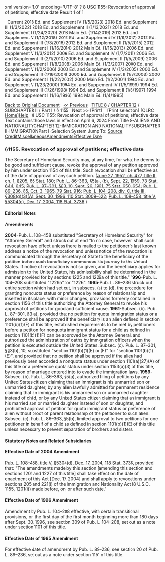 xml version='1.0' encoding='UTF-8' ?
8 USC 1155: Revocation of approval of petitions; effective date
 Result 1 of 1
 
  
  Current
2018 Ed. and Supplement IV (1/5/2023)
2018 Ed. and Supplement III (1/3/2022)
2018 Ed. and Supplement II (1/13/2021)
2018 Ed. and Supplement I (1/24/2020)
2018 Main Ed. (1/14/2019)
2012 Ed. and Supplement V (1/12/2018)
2012 Ed. and Supplement IV (1/6/2017)
2012 Ed. and Supplement III (1/3/2016)
2012 Ed. and Supplement II (1/5/2015)
2012 Ed. and Supplement I (1/16/2014)
2012 Main Ed. (1/15/2013)
2006 Ed. and Supplement V (1/3/2012)
2006 Ed. and Supplement IV (1/7/2011)
2006 Ed. and Supplement III (2/1/2010)
2006 Ed. and Supplement II (1/5/2009)
2006 Ed. and Supplement I (1/8/2008)
2006 Main Ed. (1/3/2007)
2000 Ed. and Supplement V (1/2/2006)
2000 Ed. and Supplement IV (1/3/2005)
2000 Ed. and Supplement III (1/19/2004)
2000 Ed. and Supplement II (1/6/2003)
2000 Ed. and Supplement I (1/22/2002)
2000 Main Ed. (1/2/2001)
1994 Ed. and Supplement V (1/23/2000)
1994 Ed. and Supplement IV (1/5/1999)
1994 Ed. and Supplement III (1/26/1998)
1994 Ed. and Supplement II (1/6/1997)
1994 Ed. and Supplement I (1/16/1996)
1994 Main Ed. (1/4/1995)
  
 
  
[Back to Original Document](/view.xhtml;jsessionid=5C9C67FE00D1FC692BE05F7B5A28C0B0)
 
[<< Previous](#)
  
 [TITLE 8](/view.xhtml;jsessionid=5C9C67FE00D1FC692BE05F7B5A28C0B0?req=granuleid%3AUSC-prelim-title8&saved=%7CZ3JhbnVsZWlkOlVTQy1wcmVsaW0tdGl0bGU4LXNlY3Rpb24xMTU1%7C%7C%7C0%7Cfalse%7Cprelim&edition=prelim) / [CHAPTER 12](/view.xhtml;jsessionid=5C9C67FE00D1FC692BE05F7B5A28C0B0?req=granuleid%3AUSC-prelim-title8-chapter12&saved=%7CZ3JhbnVsZWlkOlVTQy1wcmVsaW0tdGl0bGU4LXNlY3Rpb24xMTU1%7C%7C%7C0%7Cfalse%7Cprelim&edition=prelim) / [SUBCHAPTER II](/view.xhtml;jsessionid=5C9C67FE00D1FC692BE05F7B5A28C0B0?req=granuleid%3AUSC-prelim-title8-chapter12-subchapter2&saved=%7CZ3JhbnVsZWlkOlVTQy1wcmVsaW0tdGl0bGU4LXNlY3Rpb24xMTU1%7C%7C%7C0%7Cfalse%7Cprelim&edition=prelim) / [Part I](/view.xhtml;jsessionid=5C9C67FE00D1FC692BE05F7B5A28C0B0?req=granuleid%3AUSC-prelim-title8-chapter12-subchapter2-part1&saved=%7CZ3JhbnVsZWlkOlVTQy1wcmVsaW0tdGl0bGU4LXNlY3Rpb24xMTU1%7C%7C%7C0%7Cfalse%7Cprelim&edition=prelim) / § 1155
  
 [Next >>](#)
[[Print]](#)
   
 [[Print selection]](#)
[[OLRC Home]](/browse.xhtml;jsessionid=5C9C67FE00D1FC692BE05F7B5A28C0B0)[Help](/navHelp.xhtml;jsessionid=5C9C67FE00D1FC692BE05F7B5A28C0B0)
 
8 USC 1155: Revocation of approval of petitions; effective date
Text contains those laws in effect on April 6, 2024
From Title 8-ALIENS AND NATIONALITYCHAPTER 12-IMMIGRATION AND NATIONALITYSUBCHAPTER II-IMMIGRATIONPart I-Selection System
Jump To: [Source Credit](#sourcecredit)[Miscellaneous](#miscellaneous-note)[Amendments](#amendment-note)[Effective Date](#effectivedate-amendment-note)
### §1155. Revocation of approval of petitions; effective date
The Secretary of Homeland Security may, at any time, for what he deems to be good and sufficient cause, revoke the approval of any petition approved by him under section 1154 of this title. Such revocation shall be effective as of the date of approval of any such petition.
([June 27, 1952, ch. 477, title II, ch. 1, §205, 66 Stat. 180](/statviewer.htm?volume=66&page=180); [Pub. L. 86–363, §5(a), (b), Sept. 22, 1959, 73 Stat. 644](/statviewer.htm?volume=73&page=644), [645](/statviewer.htm?volume=73&page=645); [Pub. L. 87–301, §§3, 10, Sept. 26, 1961, 75 Stat. 650](/statviewer.htm?volume=75&page=650), [654](/statviewer.htm?volume=75&page=654); [Pub. L. 89–236, §5, Oct. 3, 1965, 79 Stat. 916](/statviewer.htm?volume=79&page=916); [Pub. L. 104–208, div. C, title III, §308(g)(3)(A), Sept. 30, 1996, 110 Stat. 3009–622](/statviewer.htm?volume=110&page=3009-622); [Pub. L. 108–458, title V, §5304(c), Dec. 17, 2004, 118 Stat. 3736](/statviewer.htm?volume=118&page=3736).)
  
#### **Editorial Notes**
#### Amendments
**2004**-Pub. L. 108–458 substituted "Secretary of Homeland Security" for "Attorney General" and struck out at end "In no case, however, shall such revocation have effect unless there is mailed to the petitioner's last known address a notice of the revocation and unless notice of the revocation is communicated through the Secretary of State to the beneficiary of the petition before such beneficiary commences his journey to the United States. If notice of revocation is not so given, and the beneficiary applies for admission to the United States, his admissibility shall be determined in the manner provided for by sections 1225 and 1229a of this title."
**1996**-Pub. L. 104–208 substituted "1229a" for "1226".
**1965**-Pub. L. 89–236 struck out entire section which had set out, in subsecs. (a) to (d), the procedure for granting nonquota status or preference by reason of relationship and inserted in its place, with minor changes, provisions formerly contained in section 1156 of this title authorizing the Attorney General to revoke his approval of petitions for good and sufficient cause.
**1961**-Subsec. (b). Pub. L. 87–301, §3(a), provided that no petition for quota immigration status or a preference shall be approved if the beneficiary is an alien defined in section 1101(b)(1)(F) of this title, established requirements to be met by petitioners before a petition for nonquota immigrant status for a child as defined in section 1101(b)(1)(F) can be approved by the Attorney General, and authorized the administration of oaths by immigration officers when the petition is executed outside the United States.
Subsec. (c). Pub. L. 87–301, §§3(b), 10, substituted "section 1101(b)(1)(E) or (F)" for "section 1101(b)(1)(E)", and provided that no petition shall be approved if the alien had previously been accorded a nonquota status under section 1101(a)(27)(A) of this title or a preference quota status under section 1153(a)(3) of this title, by reason of marriage entered into to evade the immigration laws.
**1959**-Subsec. (b). Pub. L. 86–363, §5(a), authorized filing of petitions by any United States citizen claiming that an immigrant is his unmarried son or unmarried daughter, by any alien lawfully admitted for permanent residence claiming that an immigrant is his unmarried son or unmarried daughter instead of child, or by any United States citizen claiming that an immigrant is his married son or married daughter instead of son or daughter, and prohibited approval of petition for quota immigrant status or preference of alien without proof of parent relationship of the petitioner to such alien.
Subsec. (c). Pub. L. 86–363, §5(b), limited approval to two petitions for one petitioner in behalf of a child as defined in section 1101(b)(1)(E) of this title unless necessary to prevent separation of brothers and sisters.
  
#### **Statutory Notes and Related Subsidiaries**
#### Effective Date of 2004 Amendment
[Pub. L. 108–458, title V, §5304(d), Dec. 17, 2004, 118 Stat. 3736](/statviewer.htm?volume=118&page=3736), provided that: "The amendments made by this section [amending this section and sections 1201 and 1227 of this title] shall take effect on the date of enactment of this Act [Dec. 17, 2004] and shall apply to revocations under sections 205 and 221(i) of the Immigration and Nationality Act (8 U.S.C. 1155, 1201(i)) made before, on, or after such date."
#### Effective Date of 1996 Amendment
Amendment by Pub. L. 104–208 effective, with certain transitional provisions, on the first day of the first month beginning more than 180 days after Sept. 30, 1996, see section 309 of Pub. L. 104–208, set out as a note under section 1101 of this title.
#### Effective Date of 1965 Amendment
For effective date of amendment by Pub. L. 89–236, see section 20 of Pub. L. 89–236, set out as a note under section 1151 of this title.
